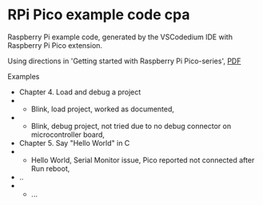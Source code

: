 # RPi Pico example code cpa

Raspberry Pi example code, generated by the VSCodedium IDE with Raspberry Pi Pico extension.

Using directions in 'Getting started with Raspberry Pi Pico-series', [PDF](https://datasheets.raspberrypi.com/pico/getting-started-with-pico.pdf)

Examples
* Chapter 4. Load and debug a project
* * Blink, load project, worked as documented, 
* * Blink, debug project, not tried due to no debug connector on microcontroller board, 
* Chapter 5. Say "Hello World" in C
* * Hello World, Serial Monitor issue, Pico reported not connected after Run reboot, 
* ..
* * ...



